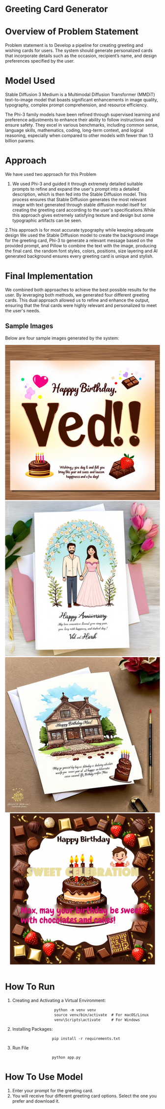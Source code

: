 # Greeting Card Generator 
 # Overview of Problem Statement
 Problem statement is to Develop a pipeline for creating greeting and wishing cards for users. The system should generate personalized cards that incorporate details such as the occasion, recipient’s name, and design preferences specified by the user.
 # Model Used
Stable Diffusion 3 Medium is a Multimodal Diffusion Transformer (MMDiT) text-to-image model that boasts significant enhancements in image quality, typography, complex prompt     comprehension, and resource efficiency.

The Phi-3 family models have been refined through supervised learning and preference adjustments to enhance their ability to follow instructions and ensure safety. They excel in various benchmarks, including common sense, language skills, mathematics, coding, long-term context, and logical reasoning, especially when compared to other models with fewer than 13 billion params.
 # Approach
We have used two approach for this Problem

  1. We used Phi-3 and guided it through extremely detailed suitable prompts to refine and expand the user's prompt into a detailed description, which is then fed into the Stable Diffusion model. This process ensures that Stable Diffusion generates the most relevant image with text generated through stable diffusion model itself for creating the greeting card according to the user's specifications.While this approach gives extremely satisfying texture and design but some typographic artifacts can be seen.
  
  2.This approach is for most accurate typography while keeping adequate design We used the Stable Diffusion model to create the background image for the greeting card, Phi-3 to generate a relevant message based on the provided prompt, and Pillow to combine the text with the image, producing the final card.
  the random font styles, colors, positions, size layering and AI generated background ensures every greeting card is unique and stylish.
  
# Final Implementation
We combined both approaches to achieve the best possible results for the user. By leveraging both methods, we generated four different greeting cards. This dual approach allowed us to refine and enhance the output, ensuring that the final cards were highly relevant and personalized to meet the user's needs.

## Sample Images
Below are four sample images generated by the system:

![Sample Image 1](https://github.com/ved-pathak/ml_38/blob/main/static/generated/final_image_with_text1.jpeg)
![Sample Image 2](https://github.com/ved-pathak/ml_38/blob/main/static/generated/final_image_with_text2.jpeg)
![Sample Image 3](https://github.com/UtkarshSingh4/Greeting_Card_Generator/blob/main/static/generated/final_image_with_text4.png)
![Sample Image 4](https://github.com/UtkarshSingh4/Greeting_Card_Generator/blob/main/static/generated/final_image_with_text.png)

# How To Run 
1. Creating and Activating a Virtual Environment:

                          python -m venv venv
                          source venv/bin/activate  # For macOS/Linux
                          venv\Scripts\activate     # For Windows

                         
 2. Installing Packages:

                          pip install -r requirements.txt
    
 3. Run File


                          python app.py



   

                                           

# How To Use Model

1. Enter your prompt for the greeting card.
2. You will receive four different greeting card options. Select the one you prefer and download it.
